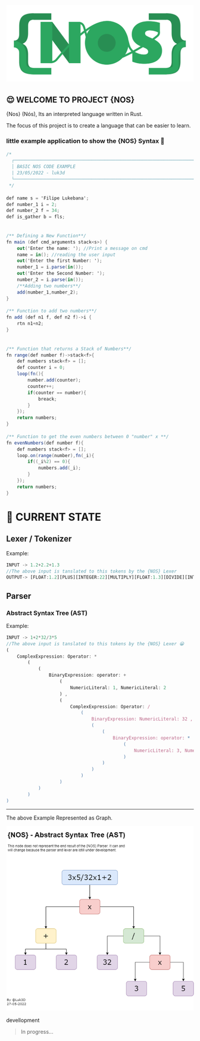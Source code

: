 # ![nos-logo](img/logo.png)

## 😌 WELCOME TO PROJECT {NOS}

{Nos} (Nós), Its an interpreted language written in Rust.

The focus of this project is to create a language that can be easier to learn.

### little example application to show the {NOS} Syntax 🙂

```cs
/*
  ┌─────────────────────────────────────────────────────────────────────────┐
  │ BASIC NOS CODE EXAMPLE                                                  |
  | 23/05/2022 - luk3d                                                      │
  └─────────────────────────────────────────────────────────────────────────┘
 */

def name s = 'Filipe Lukebana';
def number_1 i = 2;
def number_2 f = 34;
def is_gather b = fls;


/** Defining a New Function**/
fn main (def cmd_arguments stack<s>) {
    out('Enter the name: '); //Print a message on cmd
    name = in(); //reading the user input
    out('Enter the first Number: ');
    number_1 = i.parse(in());
    out('Enter the Second Number: ');
    number_2 = i.parse(in());
    /**Adding two numbers**/
    add(number_1,number_2);
}

/** Function to add two numbers**/
fn add (def n1 f, def n2 f)->i {
    rtn n1+n2;
}


/** Function that returns a Stack of Numbers**/
fn range(def number f)->stack<f>{
    def numbers stack<f> = [];
    def counter i = 0;
    loop(fn(){
        number.add(counter);
        counter++;
        if(counter == number){
            breack;
        }
    });
    return numbers;
}

/** Function to get the even numbers between 0 "number" x **/
fn evenNumbers(def number f){
    def numbers stack<f> = [];
    loop.on(range(number),fn(_i){
        if((_i%2) == 0){
            numbers.add(_i);
        }
    });
    return numbers;
}

```


# 🚀 CURRENT STATE 

## Lexer / Tokenizer

Example:
```js
INPUT -> 1.2+2.2+1.3
//The above input is tanslated to this tokens by the {NOS} Lexer
OUTPUT-> [FLOAT:1.2][PLUS][INTEGER:22][MULTIPLY][FLOAT:1.3][DIVIDE][INTEGER:4]
```
## Parser
### Abstract Syntax Tree (AST)
Example:

```js
INPUT -> 1+2*32/3*5
//The above input is tanslated to this tokens by the {NOS} Lexer 😀
(
    ComplexExpression: Operator: * 
        (
            (
                BinaryExpression: operator: + 
                    (
                        NumericLiteral: 1, NumericLiteral: 2
                    ) , 
                    (
                        ComplexExpression: Operator: / 
                            (
                                BinaryExpression: NumericLiteral: 32 , 
                                (
                                    (
                                        BinaryExpression: operator: * 
                                            (
                                                NumericLiteral: 3, NumericLiteral: 5
                                            )
                                    )
                                )
                            )
                    )
            )
        )
)
```
-------------------------------------------

The above Example Represented as Graph.

![NOS AST](img/nos_execution_tree.png)

devellopment 





<!-- ## [NOS-IDE](https://github.com/LUK3D-Angola/Nos_IDE "repositorio oficial da IDE") -->

> In progress...
